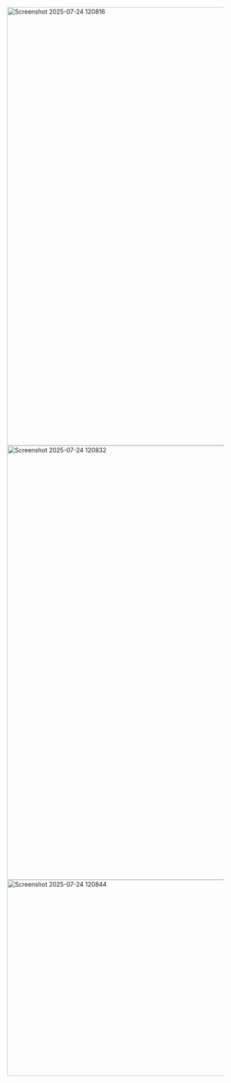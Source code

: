 <img width="1888" height="1019" alt="Screenshot 2025-07-24 120816" src="https://github.com/user-attachments/assets/1c5bcc8f-2137-467c-8106-5860f6a8f23e" />
<img width="1892" height="1009" alt="Screenshot 2025-07-24 120832" src="https://github.com/user-attachments/assets/d0c63035-b9b5-43ca-a2ae-851a29112874" />
<img width="1902" height="456" alt="Screenshot 2025-07-24 120844" src="https://github.com/user-attachments/assets/7df5de6c-bb9b-4634-8135-e247fe85f952" />

